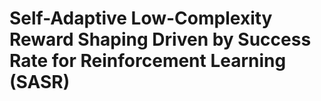 # Self-Adaptive Low-Complexity Reward Shaping Driven by Success Rate for Reinforcement Learning (SASR)
